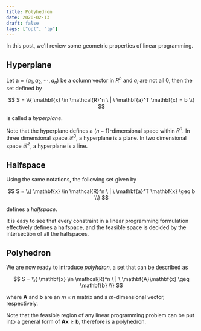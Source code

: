 ```yaml
---
title: Polyhedron
date: 2020-02-13
draft: false
tags: ["opt", "lp"]
---
```


In this post, we'll review some geometric properties of linear programming.

## Hyperplane

Let $\mathbf{a} = (a_1, a_2, \cdots, a_n)$ be a column vector in $R^n$ and $a_i$ are not all 0, then the set defined by

$$
S = \\{ \mathbf{x} \in \mathcal{R}^n \ | \ \mathbf{a}^T \mathbf{x} = b \\}
$$

is called a *hyperplane*.

Note that the hyperplane defines a $(n-1)$-dimensional space within $R^n$.
In three dimensional space $\mathcal{R}^3$, a hyperplane is a plane.
In two dimensional space $\mathcal{R}^2$, a hyperplane is a line.

## Halfspace

Using the same notations, the following set given by

$$
S = \\{ \mathbf{x} \in \mathcal{R}^n \ | \ \mathbf{a}^T \mathbf{x} \geq b \\}
$$

defines a *halfspace*.

It is easy to see that every constraint in a linear programming formulation effectively defines a halfspace, and the feasible space is decided by the intersection of all the halfspaces.

## Polyhedron

We are now ready to introduce *polyhdron*, a set that can be described as

$$
S = \\{ \mathbf{x} \in \mathcal{R}^n \ | \ \mathbf{A}\mathbf{x} \geq \mathbf{b} \\}
$$

where $\mathbf{A}$ and $\mathbf{b}$ are an $m \times n$ matrix and a $m$-dimensional vector, respectively.

Note that the feasible region of any linear programming problem can be put into a general form of $\mathbf{A}\mathbf{x} \geq \mathbf{b}$, therefore is a polyhedron.
